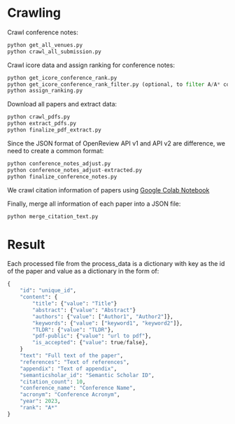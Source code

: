 # Crawling

Crawl conference notes:
```python
python get_all_venues.py
python crawl_all_submission.py
```

Crawl icore data and assign ranking for conference notes:
```python
python get_icore_conference_rank.py
python get_icore_conference_rank_filter.py (optional, to filter A/A* conferences)
python assign_ranking.py
```

Download all papers and extract data:
```python
python crawl_pdfs.py
python extract_pdfs.py
python finalize_pdf_extract.py
```

Since the JSON format of OpenReview API v1 and API v2 are difference, we need to create a common format:
```python
python conference_notes_adjust.py
python conference_notes_adjust-extracted.py
python finalize_conference_notes.py
```

We crawl citation information of papers using [Google Colab Notebook](https://colab.research.google.com/drive/14rgrxcRAAILKXhJNAM-3qBE8lYTEac6s)

Finally, merge all information of each paper into a JSON file:
```python
python merge_citation_text.py
```

# Result

Each processed file from the process_data is a dictionary with key as the id of the paper and value as a dictionary in the form of:
```python
{
    "id": "unique_id",
    "content": {
        "title": {"value": "Title"}
        "abstract": {"value": "Abstract"}
        "authors": {"value": ["Author1", "Author2"]},
        "keywords": {"value": ["keyword1", "keyword2"]},
        "TLDR": {"value": "TLDR"},
        "pdf-public": {"value": "url to pdf"},
        "is_accepted": {"value": true/false},
    }
    "text": "Full text of the paper",
    "references": "Text of references",
    "appendix": "Text of appendix",
    "semanticsholar_id": "Semantic Scholar ID",
    "citation_count": 10,
    "conference_name": "Conference Name",
    "acronym": "Conference Acronym",
    "year": 2023,
    "rank": "A*"
}
```